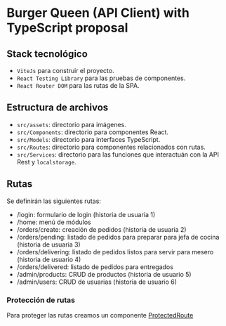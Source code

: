 #  Burger Queen (API Client) with TypeScript proposal

## Stack tecnológico

- `ViteJs` para construir el proyecto.
- `React Testing Library` para las pruebas de componentes.
- `React Router DOM` para las rutas de la SPA.

## Estructura de archivos

- `src/assets`: directorio para imágenes.
- `src/Components`: directorio para componentes React.
- `src/Models`: directorio para interfaces TypeScript.
- `src/Routes`: directorio para componentes relacionados con rutas.
- `src/Services`: directorio para las funciones que interactuán con la API Rest y `localstorage`.

## Rutas

Se definirán las siguientes rutas:

- /login: formulario de login (historia de usuaria 1)
- /home: menú de módulos
- /orders/create: creación de pedidos (historia de usuaria 2)
- /orders/pending: listado de pedidos para preparar para jefa de cocina (historia de usuaria 3)
- /orders/delivering: listado de pedidos listos para servir para mesero (historia de usuario 4)
- /orders/delivered: listado de pedidos para entregados
- /admin/products: CRUD de productos (historia de usuario 5)
- /admin/users: CRUD de usuarias (historia de usuario 6)

### Protección de rutas

Para proteger las rutas creamos un componente [ProtectedRoute](src\Routes\ProtectedRoute.tsx)
